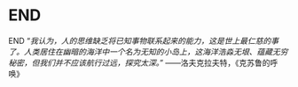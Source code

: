 # END
END
“*我认为，人的思维缺乏将已知事物联系起来的能力，这是世上最仁慈的事了。人类居住在幽暗的海洋中一个名为无知的小岛上，这海洋浩淼无垠、蕴藏无穷秘密，但我们并不应该航行过远，探究太深。*”
——洛夫克拉夫特，《克苏鲁的呼唤》